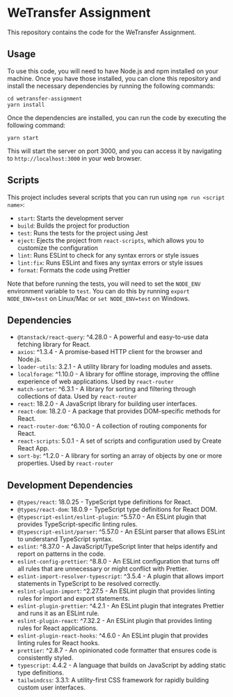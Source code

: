 
# WeTransfer Assignment

This repository contains the code for the WeTransfer Assignment.

## Usage

To use this code, you will need to have Node.js and npm installed on your machine. Once you have those installed, you can clone this repository and install the necessary dependencies by running the following commands:
 
    cd wetransfer-assignment
    yarn install
Once the dependencies are installed, you can run the code by executing the following command:

    yarn start

This will start the server on port 3000, and you can access it by navigating to `http://localhost:3000` in your web browser.

## Scripts

This project includes several scripts that you can run using `npm run <script name>`:

-   `start`: Starts the development server
-   `build`: Builds the project for production
-   `test`: Runs the tests for the project using Jest
-   `eject`: Ejects the project from `react-scripts`, which allows you to customize the configuration
-   `lint`: Runs ESLint to check for any syntax errors or style issues
-   `lint:fix`: Runs ESLint and fixes any syntax errors or style issues
-   `format`: Formats the code using Prettier

Note that before running the tests, you will need to set the `NODE_ENV` environment variable to `test`. You can do this by running `export NODE_ENV=test` on Linux/Mac or `set NODE_ENV=test` on Windows.


## Dependencies

-   `@tanstack/react-query`: ^4.28.0 - A powerful and easy-to-use data fetching library for React.
-   `axios`: ^1.3.4 - A promise-based HTTP client for the browser and Node.js.
-   `loader-utils`: 3.2.1 - A utility library for loading modules and assets.
-   `localforage`: ^1.10.0 - A library for offline storage, improving the offline experience of web applications. Used by `react-router`
-   `match-sorter`: ^6.3.1 - A library for sorting and filtering through collections of data. Used by `react-router`
-   `react`: 18.2.0 - A JavaScript library for building user interfaces.
-   `react-dom`: 18.2.0 - A package that provides DOM-specific methods for React.
-   `react-router-dom`: ^6.10.0 - A collection of routing components for React.
-   `react-scripts`: 5.0.1 - A set of scripts and configuration used by Create React App.
-   `sort-by`: ^1.2.0 - A library for sorting an array of objects by one or more properties. Used by `react-router`

## Development Dependencies

-   `@types/react`: 18.0.25 - TypeScript type definitions for React.
-   `@types/react-dom`: 18.0.9 - TypeScript type definitions for React DOM.
-   `@typescript-eslint/eslint-plugin`: ^5.57.0 - An ESLint plugin that provides TypeScript-specific linting rules.
-   `@typescript-eslint/parser`: ^5.57.0 - An ESLint parser that allows ESLint to understand TypeScript syntax.
-   `eslint`: ^8.37.0 - A JavaScript/TypeScript linter that helps identify and report on patterns in the code.
-   `eslint-config-prettier`: ^8.8.0 - An ESLint configuration that turns off all rules that are unnecessary or might conflict with Prettier.
-   `eslint-import-resolver-typescript`: ^3.5.4 - A plugin that allows import statements in TypeScript to be resolved correctly.
-   `eslint-plugin-import`: ^2.27.5 - An ESLint plugin that provides linting rules for import and export statements.
-   `eslint-plugin-prettier`: ^4.2.1 - An ESLint plugin that integrates Prettier and runs it as an ESLint rule.
-   `eslint-plugin-react`: ^7.32.2 - An ESLint plugin that provides linting rules for React applications.
-   `eslint-plugin-react-hooks`: ^4.6.0 - An ESLint plugin that provides linting rules for React hooks.
-   `prettier`: ^2.8.7 - An opinionated code formatter that ensures code is consistently styled.
-   `typescript`: 4.4.2 - A language that builds on JavaScript by adding static type definitions.
-    `tailwindcss`: 3.3.1: A utility-first CSS framework for rapidly building custom user interfaces.